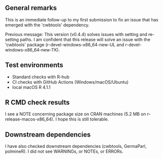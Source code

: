 ## General remarks

This is an immediate follow-up to my first submission to fix an issue that has emerged with the 'cwbtools' dependency.

Previous message: This version (v0.4.4) solves issues with setting and re-setting paths. I am confident that this release will solve an issue with the 'cwbtools' package (r-devel-windows-x86_64-new-UL and r-devel-windows-x86_64-new-TK). 


## Test environments

* Standard checks with R-hub
* CI checks with GitHub Actions (Windows/macOS/Ubuntu)
* local macOS R 4.1.1


## R CMD check results

I see a NOTE concerning package size on CRAN machines (5.2 MB on r-release-macos-x86_64). I hope this is still tolerable. 


## Downstream dependencies

I have also checked downstream dependencies (cwbtools, GermaParl, polmineR). I did not see WARNINGs, or NOTEs, or ERRORs.
